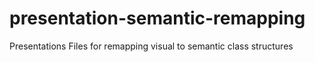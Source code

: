 # presentation-semantic-remapping
Presentations Files for remapping visual to semantic class structures
